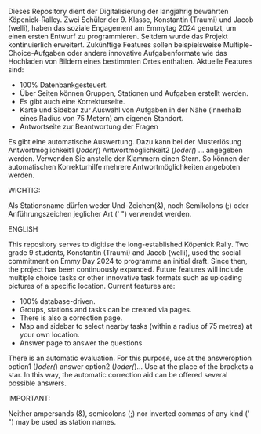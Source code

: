 Dieses Repository dient der Digitalisierung der langjährig bewährten Köpenick-Ralley. Zwei Schüler der 9. Klasse, Konstantin (Traumi) und Jacob (welli), haben das soziale Engagement am Emmytag 2024 genutzt, um einen ersten Entwurf zu programmieren. Seitdem wurde das Projekt kontinuierlich erweitert. Zukünftige Features sollen beispielsweise Multiple-Choice-Aufgaben oder andere innovative Aufgabenformate wie das Hochladen von Bildern eines bestimmten Ortes enthalten. 
Aktuelle Features sind: 
- 100% Datenbankgesteuert.
- Über Seiten können Gruppen, Stationen und Aufgaben erstellt werden.
- Es gibt auch eine Korrekturseite.
- Karte und Sidebar zur Auswahl von Aufgaben in der Nähe (innerhalb eines Radius von 75 Metern) am eigenen Standort.
- Antwortseite zur Beantwortung der Fragen

Es gibt eine automatische Auswertung. Dazu kann bei der Musterlösung Antwortmöglichkeit1 (*)oder(*) Antwortmöglichkeit2 (*)oder(*) ... angegeben werden. Verwenden Sie anstelle der Klammern einen Stern. So können der automatischen Korrekturhilfe mehrere Antwortmöglichkeiten angeboten werden.

WICHTIG:

Als Stationsname dürfen weder Und-Zeichen(&), noch Semikolons (;) oder Anführungszeichen jeglicher Art (' ") verwendet werden.

ENGLISH

This repository serves to digitise the long-established Köpenick Rally. Two grade 9 students, Konstantin (Traumi) and Jacob (welli), used the social commitment on Emmy Day 2024 to programme an initial draft. Since then, the project has been continuously expanded. Future features will include multiple choice tasks or other innovative task formats such as uploading pictures of a specific location. 
Current features are: 
- 100% database-driven.
- Groups, stations and tasks can be created via pages.
- There is also a correction page.
- Map and sidebar to select nearby tasks (within a radius of 75 metres) at your own location.
- Answer page to answer the questions

There is an automatic evaluation. For this purpose, use at the answeroption option1 (*)oder(*) answer option2 (*)oder(*)... Use at the place of the brackets a star. In this way, the automatic correction aid can be offered several possible answers.

IMPORTANT:

Neither ampersands (&), semicolons (;) nor inverted commas of any kind (' ") may be used as station names.
